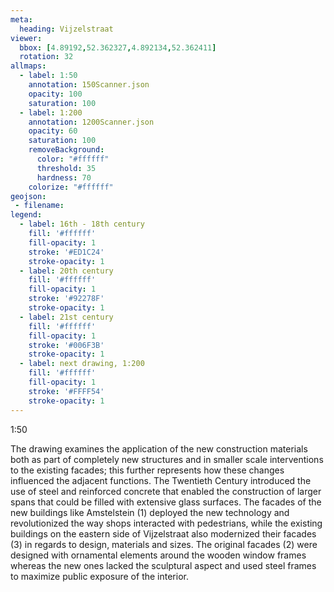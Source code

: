```yaml
---
meta:
  heading: Vijzelstraat
viewer:
  bbox: [4.89192,52.362327,4.892134,52.362411]
  rotation: 32
allmaps:
  - label: 1:50
    annotation: 150Scanner.json
    opacity: 100
    saturation: 100
  - label: 1:200
    annotation: 1200Scanner.json
    opacity: 60
    saturation: 100
    removeBackground:
      color: "#ffffff"
      threshold: 35
      hardness: 70
    colorize: "#ffffff"
geojson:
 - filename:
legend:
  - label: 16th - 18th century
    fill: '#ffffff'
    fill-opacity: 1
    stroke: '#ED1C24'
    stroke-opacity: 1
  - label: 20th century
    fill: '#ffffff'
    fill-opacity: 1
    stroke: '#92278F'
    stroke-opacity: 1
  - label: 21st century
    fill: '#ffffff'
    fill-opacity: 1
    stroke: '#006F3B'
    stroke-opacity: 1
  - label: next drawing, 1:200
    fill: '#ffffff'
    fill-opacity: 1
    stroke: '#FFFF54'
    stroke-opacity: 1
---
```

1:50

The drawing examines the application of the new construction materials both as part of completely new structures and in smaller scale interventions to the existing facades; this further represents how these changes influenced the adjacent functions. The Twentieth Century introduced the use of steel and reinforced concrete that enabled the construction of larger spans that could be filled with extensive glass surfaces. The facades of the new buildings like Amstelstein (1) deployed the new technology and revolutionized the way shops interacted with pedestrians, while the existing buildings on the eastern side of Vijzelstraat also modernized their facades (3) in regards to design, materials and sizes. The original facades (2) were designed with ornamental elements around the wooden window frames whereas the new ones lacked the sculptural aspect and used steel frames to maximize public exposure of the interior.